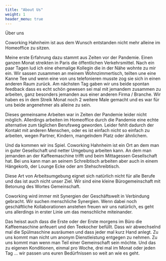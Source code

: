 ```yaml
---
title: "About Us"
weight: 1
header_menu: true
---
```


Über uns 

Coworking Hahnheim ist aus dem Wunsch entstanden nicht mehr alleine im Homeoffice zu sitzen. 

Meine erste Erfahrung dazu stammt aus Zeiten vor der Pandemie. Einen ganzen Monat streikten in Paris die öffentlichen Verkehrsmittel. Nach ein paar Tagen lud ich eine ehemalige Kollegin die in der Nähe wohnte zu mir ein. Wir sassen zusammen an meinem Wohnzimmertisch, teilten une eine Kanne Tee und wenn eine von uns telefonieren musste zog sie sich in einen anderen Raum zurück. 
Am nächsten Tag gaben wir uns beide spontan feedback dass es echt schön gewesen sei mal mit jemandem zusammen zu arbeiten, ganz besonders jemanden aus einer anderen Firma / Branche. Wir haben es in dem Streik Monat noch 2 weitere Male gemacht und es war für uns beide angenehmer als alleine zu sein.

Dieses gemeinsame Arbeiten war in Zeiten der Pandemie leider nicht  möglich. Allerdings arbeiten im Homeoffice durch die Pandemie eine echte alternative zum täglichen Berufsweg geworden. 
Leider fehlt dadurch der Kontakt mit anderen Menschen, oder es ist einfach nicht so einfach zu arbeiten, wegen Partner, Kindern, mangelndem Platz oder ähnlichem. 

Und da kommen wir ins Spiel. Coworking Hahnheim ist ein Ort an dem man in guter Gesellschaft und netter Umgebung arbeiten kann. An dem man jemanden an der Kaffeemaschine trifft und beim Mittagessen Gesellschaft hat. Bei uns kann man an seinem Schreibtisch arbeiten aber auch in einem Hängekorb, der Lounge Ecke oder am Stehschreibtisch. 

Diese Art von Arbeitsumgebung eignet sich natürlich nicht für alle Berufe und das ist auch nicht unser Ziel. Wir sind eine kleine Bürogemeinschaft mit Betonung des Wortes Gemeinschaft. 

Coworking wird immer mit Synergien der Geschäftswelt in Verbindung gebracht. Wir suchen menschliche Synergien. Wenn dabei noch geschäftliche Kollaborationen anstehen freuen wir uns natürlich, es geht uns allerdings in erster Linie um das menschliche miteinander. 

Das heisst auch dass die Erste oder der Erste morgens im Büro die Kaffeemaschine anfeuert und den Teekocher befüllt. Dass wir abwechselnd mal die Spülmaschine ausräumen und dass jeder mal kurz Hand anlegt. 
Zu uns kommt man nicht um anonym Dienstleistung entgegen zu nehmen. Zu uns kommt man wenn man Teil einer Gemeinschaft sein möchte.
Und das zu eigenen Konditionen, einmal pro Woche, drei mal im Monat oder jeden Tag … wir passen uns euren Bedürfnissen so weit an wie es geht. 


